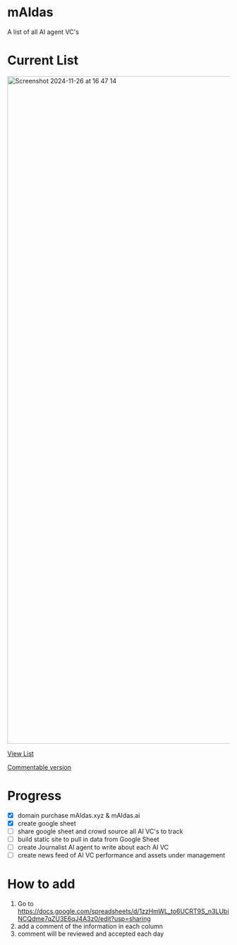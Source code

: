 # mAIdas

A list of all AI agent VC's

# Current List

<a href="https://docs.google.com/spreadsheets/d/e/2PACX-1vSZa47cLZuteD-RWxSqV2k5jndamuY45t-59VIeLsJwuaJ91HDiZtgd6vqBb3cck4jODR7S40WGcOtd/pubhtml">
<img width="1512" alt="Screenshot 2024-11-26 at 16 47 14" src="https://github.com/user-attachments/assets/cfb7aa9d-b15b-41b4-a8e1-0388dda000c1">
</a>

[View List](https://docs.google.com/spreadsheets/d/e/2PACX-1vSZa47cLZuteD-RWxSqV2k5jndamuY45t-59VIeLsJwuaJ91HDiZtgd6vqBb3cck4jODR7S40WGcOtd/pubhtml)

[Commentable version](https://docs.google.com/spreadsheets/d/1zzHmWL_to6UCRT9S_n3LUbiNCQdme7qZU3E6qJ4A3z0/edit?usp=sharing)

# Progress

- [x] domain purchase mAIdas.xyz & mAIdas.ai
- [x] create google sheet
- [ ] share google sheet and crowd source all AI VC's to track
- [ ] build static site to pull in data from Google Sheet
- [ ] create Journalist AI agent to write about each AI VC
- [ ] create news feed of AI VC performance and assets under management

# How to add 

1. Go to https://docs.google.com/spreadsheets/d/1zzHmWL_to6UCRT9S_n3LUbiNCQdme7qZU3E6qJ4A3z0/edit?usp=sharing
2. add a comment of the information in each column
3. comment will be reviewed and accepted each day

